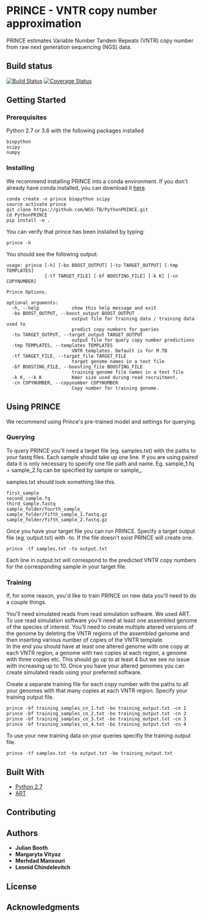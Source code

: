 # PRINCE - VNTR copy number approximation

PRINCE estimates Variable Number Tandem Repeats (VNTR) copy number from raw next generation sequencing (NGS) data.

## Build status

[![Build Status](https://travis-ci.org/WGS-TB/PythonPRINCE.svg?branch=master)](https://travis-ci.org/WGS-TB/PythonPRINCE)
[![Coverage Status](https://coveralls.io/repos/github/WGS-TB/PythonPRINCE/badge.svg?branch=master)](https://coveralls.io/github/WGS-TB/PythonPRINCE?branch=master)

## Getting Started

### Prerequisites

Python 2.7 or 3.6 with the following packages installed

```
biopython
scipy
numpy
```

### Installing

We recommend installing PRINCE into a conda environment. If you don't already have conda installed, you can download it [here](https://conda.io/miniconda.html). 

```
conda create -n prince biopython scipy
source activate prince
git clone https://github.com/WGS-TB/PythonPRINCE.git
cd PythonPRINCE
pip install -e .
```

You can verify that prince has been installed by typing:

```
prince -h
```

You should see the following output:

```
usage: prince [-h] [-bo BOOST_OUTPUT] [-to TARGET_OUTPUT] [-tmp TEMPLATES]
              [-tf TARGET_FILE] [-bf BOOSTING_FILE] [-k K] [-cn COPYNUMBER]

Prince Options.

optional arguments:
  -h, --help            show this help message and exit
  -bo BOOST_OUTPUT, --boost_output BOOST_OUTPUT
                        output file for training data / training data used to
                        predict copy numbers for queries
  -to TARGET_OUTPUT, --target_output TARGET_OUTPUT
                        output file for query copy number predictions
  -tmp TEMPLATES, --templates TEMPLATES
                        VNTR templates. Default is for M.TB
  -tf TARGET_FILE, --target_file TARGET_FILE
                        target genome names in a text file
  -bf BOOSTING_FILE, --boosting_file BOOSTING_FILE
                        training genome file names in a text file
  -k K, --k K           Kmer size used during read recruitment.
  -cn COPYNUMBER, --copynumber COPYNUMBER
                        Copy number for training genome.
```

## Using PRINCE

We recommend using Prince's pre-trained model and settings for querying.

### Querying

To query PRINCE you'll need a target file (eg. samples.txt) with the paths to your fastq files.
Each sample should take up one line. If you are using paired data it is only necessary to specify one file path and name.
Eg. sample_1.fq + sample_2.fq can be specified by sample or sample_.    

samples.txt should look something like this.
```
first_sample
second_sample.fq
third_sample.fastq
sample_folder/fourth_sample_
sample_folder/fifth_sample_1.fastq.gz  sample_folder/fifth_sample_2.fastq.gz
```
Once you have your target file you can run PRINCE.
Specify a target output file (eg. output.txt) with -to. If the file doesn't exist PRINCE will create one. 

```
prince -tf samples.txt -to output.txt
``` 

Each line in output.txt will correspond to the predicted VNTR copy numbers for the corresponding sample in your target file.

### Training

If, for some reason, you'd like to train PRINCE on new data you'll need to do a couple things.

You'll need simulated reads from read simulation software. We used ART.
To use read simulation software you'll need at least one assembled genome of the species of interest.
You'll need to create multiple altered versions of the genome by deleting the VNTR regions of the assembled genome and then inserting various number of copies of the VNTR template.  
In the end you should have at least one altered genome with one copy at each VNTR region, a genome with two copies at each region, a genome with three copies etc.
This should go up to at least 4 but we see no issue with increasing up to 10.
Once you have your altered genomes you can create simulated reads using your preferred software. 

Create a separate training file for each copy number with the paths to all your genomes with that many copies at each VNTR region.
Specify your training output file.
```
prince -bf training_samples_cn_1.txt -bo training_output.txt -cn 1
prince -bf training_samples_cn_2.txt -bo training_output.txt -cn 2
prince -bf training_samples_cn_3.txt -bo training_output.txt -cn 3
prince -bf training_samples_cn_4.txt -bo training_output.txt -cn 4
```
To use your new training data on your queries specifiy the training output file.
```
prince -tf samples.txt -to output.txt -bo training_output.txt
```

## Built With

* [Python 2.7](https://www.python.org/download/releases/2.7/)
* [ART](https://www.niehs.nih.gov/research/resources/software/biostatistics/art/index.cfm)

## Contributing

## Authors

* **Julian Booth**
* **Margaryta Vityaz** 
* **Merhdad Mansouri** 
* **Leonid Chindelevitch** 

## License


## Acknowledgments
